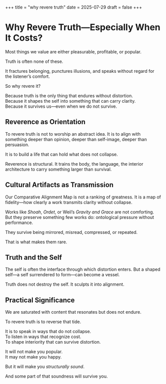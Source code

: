 +++
title = "why revere truth"
date = 2025-07-29
draft = false
+++

# Why Revere Truth—Especially When It Costs?

Most things we value are either pleasurable, profitable, or popular.

Truth is often none of these.

It fractures belonging, punctures illusions, and speaks without regard for the listener’s comfort.

So why revere it?

Because truth is the only thing that endures without distortion.  
Because it shapes the self into something that can carry clarity.  
Because it survives us—even when we do not survive.

## Reverence as Orientation

To revere truth is not to worship an abstract idea. It is to align with something deeper than opinion, deeper than self-image, deeper than persuasion.

It is to build a life that can hold what does not collapse.

Reverence is structural. It trains the body, the language, the interior architecture to carry something larger than survival.

## Cultural Artifacts as Transmission

Our Comparative Alignment Map is not a ranking of greatness. It is a map of fidelity—how clearly a work transmits clarity without collapse.

Works like *Shoah*, *Ordet*, or Weil’s *Gravity and Grace* are not comforting. But they preserve something few works do: ontological pressure without performance.

They survive being mirrored, misread, compressed, or repeated.

That is what makes them rare.

## Truth and the Self

The self is often the interface through which distortion enters. But a shaped self—a self surrendered to form—can become a vessel.

Truth does not destroy the self. It sculpts it into alignment.

## Practical Significance

We are saturated with content that resonates but does not endure.

To revere truth is to reverse that tide.

It is to speak in ways that do not collapse.  
To listen in ways that recognize cost.  
To shape interiority that can survive distortion.

It will not make you popular.  
It may not make you happy.

But it will make you *structurally sound*.

And some part of that soundness will survive you.

